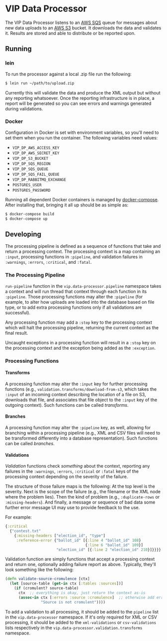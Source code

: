 # VIP Data Processor

The VIP Data Processor listens to an [AWS SQS][SQS] queue for messages
about new data uploads to an [AWS S3][S3] bucket. It downloads the
data and validates it. Results are stored and able to distribute or be
reported upon.

[SQS]: http://aws.amazon.com/sqs/
[S3]: http://aws.amazon.com/s3/

## Running

### lein

To run the processor against a local .zip file run the following:

```sh
$ lein run ~/path/to/upload.zip
```

Currently this will validate the data and produce the XML output but
without any reporting whatsoever. Once the reporting infrastructure is
in place, a report will be generated so you can see errors and
warnings generated during validations.

### Docker

Configuration in Docker is set with environment variables, so you'll
need to set them when you run the container. The following variables
need values:

* `VIP_DP_AWS_ACCESS_KEY`
* `VIP_DP_AWS_SECRET_KEY`
* `VIP_DP_S3_BUCKET`
* `VIP_DP_SQS_REGION`
* `VIP_DP_SQS_QUEUE`
* `VIP_DP_SQS_FAIL_QUEUE`
* `VIP_DP_RABBITMQ_EXCHANGE`
* `POSTGRES_USER`
* `POSTGRES_PASSWORD`

Running all dependent Docker containers is managed by
[docker-compose][docker-compose]. After installing that, bringing it
all up should be as simple as:

```sh
$ docker-compose build
$ docker-compose up
```

[docker-compose]: https://github.com/docker/fig

## Developing

The processing pipeline is defined as a sequence of functions that
take and return a processing context. The processing context is a map
containing an `:input`, processing functions in `:pipeline`, and
validation failures in `:warnings`, `:errors`, `:critical`, and
`:fatal`.

### The Processing Pipeline

`run-pipeline` function in the `vip.data-processor.pipeline` namespace
takes a context and will run thread that context through each function
in its `:pipeline`. Those processing functions may alter the
`:pipeline` (for example, to alter how uploads are loaded into the
database based on file type, or to add extra processing functions only
if all validations are successful).

Any processing function may add a `:stop` key to the processing
context which will halt the processing pipeline, returning the current
context as the final result.

Uncaught exceptions in a processing function will result in a `:stop`
key on the processing context and the exception being added as the
`:exception`.

### Processing Functions

#### Transforms

A processing function may alter the `:input` key for further
processing functions (e.g., `validation.transforms/download-from-s3`,
which takes the `:input` of an incoming context describing the
location of a file on S3, downloads that file, and associates that
file object to the `:input` key of the outgoing context). Such
functions can be called *transforms*.

#### Branches

A processing function may alter the `:pipeline` key, as well, allowing
for branching within a processing pipeline (e.g., XML and CSV files
will need to be transformed differently into a database
representation). Such functions can be called *branches*.

#### Validations

*Validation* functions check _something_ about the context, reporting
any failures in the `:warnings`, `:errors`, `:critical` or `:fatal`
keys of the processing context depending on the severity of the
failure.

The structure of those failure maps is the following: At the top level
is the severity. Next is the scope of the failure (e.g., the filename
or the XML node where the problem lies). Then the kind of problem
(e.g., `:duplicate-rows` or `:missing-headers`). And finally, a
message or sequence of bad data some further error message UI may use
to provide feedback to the use.

For example:

```clj
{:critical
  {"contest.txt"
    {:missing-headers ["election_id", "type"]
     :reference-error {"ballot_id" [{:line 4 "ballot_id" 108}
                                    {:line 6 "ballot_id" 109}]
                       "election_id" [{:line 2 "election_id" 210}]}}}}
```

Validation function are simply functions that accept a processing
context and return one, optionally adding failure report as
above. Typically, they'll look something like the following:

```clj
(defn validate-source-cromulence [ctx]
  (let [source-table (get-in ctx [:tables :sources])]
    (if (cromulent? source-table)
      ctx  ;; everything is okay, just return the context as-is
      (assoc-in ctx [:errors :source :cromulence]  ;; otherwise add error
                "Source is not cromulent"))))
```

To add a validation to all processing, it should be added to the
`pipeline` list in the `vip.data-processor` namespace. If it's only
required for XML or CSV processing, it should be added to the
`xml-validations` or `csv-validations` lists respectively in the
`vip.data-processor.validation.transforms` namespace.
